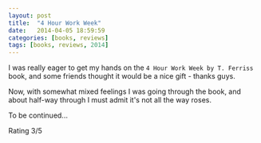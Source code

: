 ```yaml
---
layout: post
title:  "4 Hour Work Week"
date:   2014-04-05 18:59:59
categories: [books, reviews]
tags: [books, reviews, 2014]
---
```


I was really eager to get my hands on the `4 Hour Work Week by T. Ferriss` book, and some friends thought it would be a nice gift - thanks guys.

Now, with somewhat mixed feelings I was going through the book, and about half-way through I must admit it's not all the way roses.

To be continued...

Rating 3/5

[Amazon]: http://www.amazon.com/4-Hour-Work-Week-Escape-Anywhere-ebook/dp/B006X0M2TS/ref=sr_1_1
[Goodreads]: https://www.goodreads.com/book/show/9278897-the-4-hour-work-week
